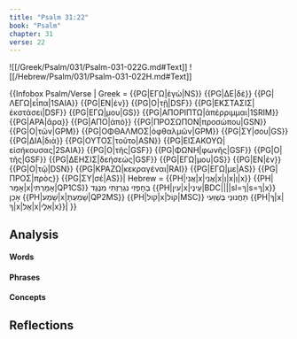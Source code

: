 ```yaml
---
title: "Psalm 31:22"
book: "Psalm"
chapter: 31
verse: 22
---
```

![[/Greek/Psalm/031/Psalm-031-022G.md#Text]]
![[/Hebrew/Psalm/031/Psalm-031-022H.md#Text]]

{{Infobox Psalm/Verse |
  Greek = {{PG|ΕΓΩ|ἐγὼ|NS}} {{PG|ΔΕ|δὲ}} {{PG|ΛΕΓΩ|εἶπα|1SAIA}} {{PG|ΕΝ|ἐν}} {{PG|Ο|τῇ|DSF}} {{PG|ΕΚΣΤΑΣΙΣ|ἐκστάσει|DSF}} {{PG|ΕΓΩ|μου|GS}} {{PG|ΑΠΟΡΙΠΤΩ|ἀπέρριμμαι|1SRIM}} {{PG|ΑΡΑ|ἄρα}} {{PG|ΑΠΟ|ἀπὸ}} {{PG|ΠΡΟΣΩΠΟΝ|προσώπου|GSN}} {{PG|Ο|τῶν|GPM}} {{PG|ΟΦΘΑΛΜΟΣ|ὀφθαλμῶν|GPM}} {{PG|ΣΥ|σου|GS}} {{PG|ΔΙΑ|διὰ}} {{PG|ΟΥΤΟΣ|τοῦτο|ASN}} {{PG|ΕΙΣΑΚΟΥΩ|εἰσήκουσας|2SAIA}} {{PG|Ο|τῆς|GSF}} {{PG|ΦΩΝΗ|φωνῆς|GSF}} {{PG|Ο|τῆς|GSF}} {{PG|ΔΕΗΣΙΣ|δεήσεώς|GSF}} {{PG|ΕΓΩ|μου|GS}} {{PG|ΕΝ|ἐν}} {{PG|Ο|τῷ|DSN}} {{PG|ΚΡΑΖΩ|κεκραγέναι|RAI}} {{PG|ΕΓΩ|με|AS}} {{PG|ΠΡΟΣ|πρὸς}} {{PG|ΣΥ|σέ|AS}}|
  Hebrew = {{PH|אֲנִי|x|אֲנִי|x|וְ|x|וַ|x}} {{PH|אָמַר|x|אָמַרְתִּי|QP1CS}}
בְחָפְזִי
נִגְרַזְתִּי
מִנֶּגֶד
{{PH|עין|x|עֵינֶי|BDC||||sl=ךָ|s=ךָ|x}}
אָכֵן
{{PH|שָׁמַע|x|שָׁמַעְתָּ|QP2MS}} {{PH|קול|x|קוֹל|MSC}}
תַּחֲנוּנַי
בְּשַׁוְּעִי
{{PH|ךָ|x|ךָ|x|אֶל|x|אֵלֶי|x}}׃|
}}

## Analysis

#### Words

#### Phrases

#### Concepts

## Reflections
